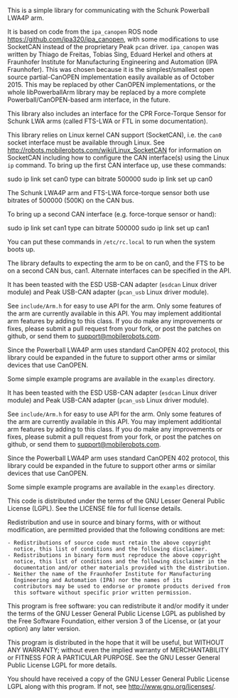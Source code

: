 
This is a simple library for communicating with the Schunk Powerball LWA4P arm.

It is based on code from the `ipa_canopen` ROS node
<https://github.com/ipa320/ipa_canopen>, with some modifications to use 
SocketCAN instead of the proprietary Peak `pcan` driver.  `ipa_canopen`
was written by Thiago de Freitas, Tobias Sing, Eduard Herkel and others
at Fraunhofer Institute for Manufacturing Engineering and Automation
(IPA Fraunhofer). This was chosen because it is the simplest/smallest
open source partial-CanOPEN implementation easily available as of
October 2015.  This may be replaced by other CanOPEN implementations,
or the whole libPowerballArm library may be replaced by a more complete 
Powerball/CanOPEN-based arm interface, in the future.

This library also includes an interface for the CPR Force-Torque Sensor
for Schunk LWA arms (called FTS-LWA or FTL in some documentation).

This library relies on Linux kernel CAN support (SocketCAN), i.e. the 
`can0` socket interface must be available through Linux.  See
<http://robots.mobilerobots.com/wiki/Linux_SocketCAN> for information on 
SocketCAN including how to configure the CAN interface(s) using the Linux
`ip` command. To bring up the first CAN interface up, use these commands:

   sudo ip link set can0 type can bitrate 500000
   sudo ip link set up can0

The Schunk LWA4P arm and FTS-LWA force-torque sensor both use bitrates
of 500000 (500K) on the CAN bus.

To bring up a second CAN interface (e.g. force-torque sensor or hand):

   sudo ip link set can1 type can bitrate 500000
   sudo ip link set up can1

You can put these commands in `/etc/rc.local` to run when the system boots up. 

The library defaults to expecting the arm to be on can0, and the FTS to be
on a second CAN bus, can1.  Alternate interfaces can be specified in the API.

It has been teasted with the ESD USB-CAN adapter (`esdcan` Linux driver module)
and Peak USB-CAN adapter (`pcan_usb` Linux driver module).  

See `include/Arm.h` for easy to use API for the arm.  Only some
features of the arm are currently available in this API.  You may implement
additiontal arm features by adding to this class.  If you do make any 
improvements or fixes, please submit a pull request from your fork, or
post the patches on github, or send them to support@mobilerobots.com.

Since the Powerball LWA4P arm uses standard CanOPEN 402 protocol, this library
could be expanded in the future to support other arms or similar devices
that use CanOPEN.

Some simple example programs are available in the `examples` directory.

 

It has been teasted with the ESD USB-CAN adapter (`esdcan` Linux driver module)
and Peak USB-CAN adapter (`pcan_usb` Linux driver module).  

See `include/Arm.h` for easy to use API for the arm.  Only some
features of the arm are currently available in this API.  You may implement
additiontal arm features by adding to this class.  If you do make any 
improvements or fixes, please submit a pull request from your fork, or
post the patches on github, or send them to support@mobilerobots.com.

Since the Powerball LWA4P arm uses standard CanOPEN 402 protocol, this library
could be expanded in the future to support other arms or similar devices
that use CanOPEN.

Some simple example programs are available in the `examples` directory.

This code is distributed under the terms of the GNU Lesser General Public
License (LGPL).  See the LICENSE file for full license details.

Redistribution and use in source and binary forms, with or without
modification, are permitted provided that the following conditions are met:

    - Redistributions of source code must retain the above copyright
      notice, this list of conditions and the following disclaimer. 
    - Redistributions in binary form must reproduce the above copyright
      notice, this list of conditions and the following disclaimer in the
      documentation and/or other materials provided with the distribution. 
    - Neither the name of the Fraunhofer Institute for Manufacturing
      Engineering and Automation (IPA) nor the names of its
      contributors may be used to endorse or promote products derived from
      this software without specific prior written permission. 

This program is free software: you can redistribute it and/or modify
it under the terms of the GNU Lesser General Public License LGPL as
published by the Free Software Foundation, either version 3 of the
License, or (at your option) any later version.

This program is distributed in the hope that it will be useful,
but WITHOUT ANY WARRANTY; without even the implied warranty of
MERCHANTABILITY or FITNESS FOR A PARTICULAR PURPOSE. See the
GNU Lesser General Public License LGPL for more details.

You should have received a copy of the GNU Lesser General Public
License LGPL along with this program.
If not, see <http://www.gnu.org/licenses/>.
 

